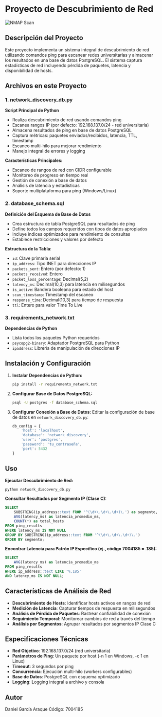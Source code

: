 # Proyecto de Descubrimiento de Red

![NMAP Scan](nmap_scan_image.png)

## Descripción del Proyecto

Este proyecto implementa un sistema integral de descubrimiento de red utilizando comandos ping para escanear redes universitarias y almacenar los resultados en una base de datos PostgreSQL. El sistema captura estadísticas de red incluyendo pérdida de paquetes, latencia y disponibilidad de hosts.

## Archivos en este Proyecto

### 1. network_discovery_db.py
**Script Principal de Python**
- Realiza descubrimiento de red usando comandos ping
- Escanea rangos IP (por defecto: 192.168.137.0/24 - red universitaria)
- Almacena resultados de ping en base de datos PostgreSQL
- Captura métricas: paquetes enviados/recibidos, latencia, TTL, timestamp
- Escaneo multi-hilo para mejorar rendimiento
- Manejo integral de errores y logging

**Características Principales:**
- Escaneo de rangos de red con CIDR configurable
- Monitoreo de progreso en tiempo real
- Gestión de conexión a base de datos
- Análisis de latencia y estadísticas
- Soporte multiplataforma para ping (Windows/Linux)

### 2. database_schema.sql
**Definición del Esquema de Base de Datos**
- Crea estructura de tabla PostgreSQL para resultados de ping
- Define todos los campos requeridos con tipos de datos apropiados
- Incluye índices optimizados para rendimiento de consultas
- Establece restricciones y valores por defecto

**Estructura de la Tabla:**
- `id`: Clave primaria serial
- `ip_address`: Tipo INET para direcciones IP
- `packets_sent`: Entero (por defecto: 1)
- `packets_received`: Entero
- `packet_loss_percentage`: Decimal(5,2)
- `latency_ms`: Decimal(10,3) para latencia en milisegundos
- `is_active`: Bandera booleana para estado del host
- `scan_timestamp`: Timestamp del escaneo
- `response_time`: Decimal(10,3) para tiempo de respuesta
- `ttl`: Entero para valor Time To Live

### 3. requirements_network.txt
**Dependencias de Python**
- Lista todos los paquetes Python requeridos
- `psycopg2-binary`: Adaptador PostgreSQL para Python
- `ipaddress`: Librería de manipulación de direcciones IP

## Instalación y Configuración

1. **Instalar Dependencias de Python:**
   ```bash
   pip install -r requirements_network.txt
   ```

2. **Configurar Base de Datos PostgreSQL:**
   ```bash
   psql -U postgres -f database_schema.sql
   ```

3. **Configurar Conexión a Base de Datos:**
   Editar la configuración de base de datos en `network_discovery_db.py`:
   ```python
   db_config = {
       'host': 'localhost',
       'database': 'network_discovery',
       'user': 'postgres',
       'password': 'tu_contraseña',
       'port': 5432
   }
   ```

## Uso

**Ejecutar Descubrimiento de Red:**
```bash
python network_discovery_db.py
```

**Consultar Resultados por Segmento IP (Clase C):**
```sql
SELECT 
    SUBSTRING(ip_address::text FROM '^(\d+\.\d+\.\d+)\.') as segmento,
    AVG(latency_ms) as latencia_promedio_ms,
    COUNT(*) as total_hosts
FROM ping_results 
WHERE latency_ms IS NOT NULL
GROUP BY SUBSTRING(ip_address::text FROM '^(\d+\.\d+\.\d+)\.')
ORDER BY segmento;
```

**Encontrar Latencia para Patrón IP Específico (ej., código 7004185 = .185):**
```sql
SELECT 
    AVG(latency_ms) as latencia_promedio_ms
FROM ping_results 
WHERE ip_address::text LIKE '%.185'
AND latency_ms IS NOT NULL;
```

## Características de Análisis de Red

- **Descubrimiento de Hosts**: Identificar hosts activos en rangos de red
- **Medición de Latencia**: Capturar tiempos de respuesta en milisegundos
- **Análisis de Pérdida de Paquetes**: Rastrear confiabilidad de conexión
- **Seguimiento Temporal**: Monitorear cambios de red a través del tiempo
- **Análisis por Segmentos**: Agrupar resultados por segmentos IP Clase C

## Especificaciones Técnicas

- **Red Objetivo**: 192.168.137.0/24 (red universitaria)
- **Parámetros de Ping**: Un paquete por host (-n 1 en Windows, -c 1 en Linux)
- **Timeout**: 3 segundos por ping
- **Concurrencia**: Ejecución multi-hilo (workers configurables)
- **Base de Datos**: PostgreSQL con esquema optimizado
- **Logging**: Logging integral a archivo y consola

## Autor

Daniel García Araque
Código: 7004185